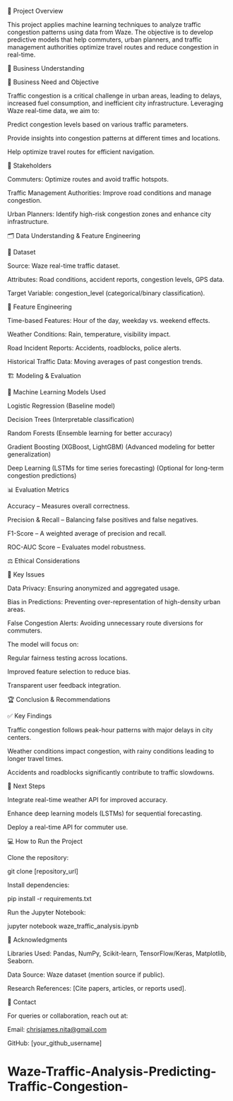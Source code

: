 📌 Project Overview

This project applies machine learning techniques to analyze traffic congestion patterns using data from Waze. The objective is to develop predictive models that help commuters, urban planners, and traffic management authorities optimize travel routes and reduce congestion in real-time.

📝 Business Understanding

🎯 Business Need and Objective

Traffic congestion is a critical challenge in urban areas, leading to delays, increased fuel consumption, and inefficient city infrastructure. Leveraging Waze real-time data, we aim to:

Predict congestion levels based on various traffic parameters.

Provide insights into congestion patterns at different times and locations.

Help optimize travel routes for efficient navigation.

🚦 Stakeholders

Commuters: Optimize routes and avoid traffic hotspots.

Traffic Management Authorities: Improve road conditions and manage congestion.

Urban Planners: Identify high-risk congestion zones and enhance city infrastructure.

🗂️ Data Understanding & Feature Engineering

📂 Dataset

Source: Waze real-time traffic dataset.

Attributes: Road conditions, accident reports, congestion levels, GPS data.

Target Variable: congestion_level (categorical/binary classification).

🔎 Feature Engineering

Time-based Features: Hour of the day, weekday vs. weekend effects.

Weather Conditions: Rain, temperature, visibility impact.

Road Incident Reports: Accidents, roadblocks, police alerts.

Historical Traffic Data: Moving averages of past congestion trends.

🏗️ Modeling & Evaluation

🤖 Machine Learning Models Used

Logistic Regression (Baseline model)

Decision Trees (Interpretable classification)

Random Forests (Ensemble learning for better accuracy)

Gradient Boosting (XGBoost, LightGBM) (Advanced modeling for better generalization)

Deep Learning (LSTMs for time series forecasting) (Optional for long-term congestion predictions)

📊 Evaluation Metrics

Accuracy – Measures overall correctness.

Precision & Recall – Balancing false positives and false negatives.

F1-Score – A weighted average of precision and recall.

ROC-AUC Score – Evaluates model robustness.

⚖️ Ethical Considerations

🚨 Key Issues

Data Privacy: Ensuring anonymized and aggregated usage.

Bias in Predictions: Preventing over-representation of high-density urban areas.

False Congestion Alerts: Avoiding unnecessary route diversions for commuters.

The model will focus on:

Regular fairness testing across locations.

Improved feature selection to reduce bias.

Transparent user feedback integration.

🏆 Conclusion & Recommendations

✅ Key Findings

Traffic congestion follows peak-hour patterns with major delays in city centers.

Weather conditions impact congestion, with rainy conditions leading to longer travel times.

Accidents and roadblocks significantly contribute to traffic slowdowns.

🚀 Next Steps

Integrate real-time weather API for improved accuracy.

Enhance deep learning models (LSTMs) for sequential forecasting.

Deploy a real-time API for commuter use.

💻 How to Run the Project

Clone the repository:

git clone [repository_url]

Install dependencies:

pip install -r requirements.txt

Run the Jupyter Notebook:

jupyter notebook waze_traffic_analysis.ipynb

🙌 Acknowledgments

Libraries Used: Pandas, NumPy, Scikit-learn, TensorFlow/Keras, Matplotlib, Seaborn.

Data Source: Waze dataset (mention source if public).

Research References: [Cite papers, articles, or reports used].

📩 Contact

For queries or collaboration, reach out at:

Email: chrisjames.nita@gmail.com

GitHub: [your_github_username]

# Waze-Traffic-Analysis-Predicting-Traffic-Congestion-
